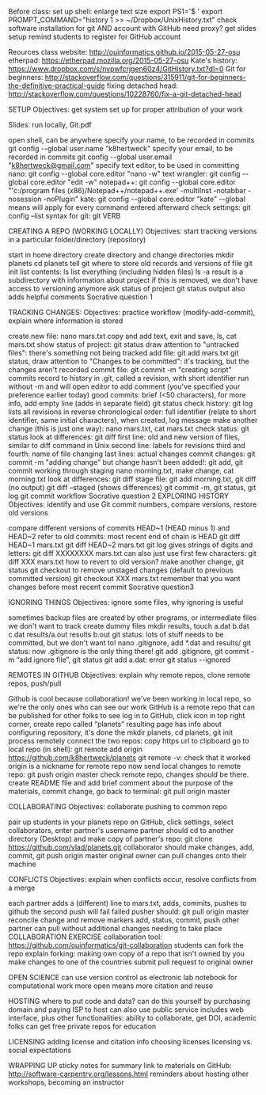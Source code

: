 Before class:
set up shell:
enlarge text size
export PS1='$ '
export PROMPT_COMMAND="history 1 >> ~/Dropbox/UnixHistory.txt"
check software installation for git AND account with GitHub
need proxy?
get slides setup
remind students to register for GitHub account

Reources
class website: http://ouinformatics.github.io/2015-05-27-osu 
etherpad: https://etherpad.mozilla.org/2015-05-27-osu
Kate's history: https://www.dropbox.com/s/nvpwfcrjgen60z4/GitHistory.txt?dl=0 
Git for beginners: http://stackoverflow.com/questions/315911/git-for-beginners-the-definitive-practical-guide 
fixing detached head: http://stackoverflow.com/questions/10228760/fix-a-git-detached-head 
	
SETUP
Objectives: get system set up for proper attribution of your work

Slides: run locally, Git.pdf

open shell, can be anywhere
specify your name, to be recorded in commits
git config --global user.name "k8hertweck"
specify your email, to be recorded in commits
git config --global user.email "k8hertweck@gmail.com"
specify text editor, to be used in committing
nano: git config --global core.editor "nano -w"
text wrangler: git config --global core.editor "edit -w"
notepad++: git config --global core.editor "'c:/program files (x86)/Notepad++/notepad++.exe' -multiInst -notabbar -nosession -noPlugin"
kate: git config --global core.editor "kate"
--global means will apply for every command entered afterward
check settings: git config –list
syntax for git: git VERB	

CREATING A REPO (WORKING LOCALLY)
Objectives: start tracking versions in a particular folder/directory (repository)

start in home directory
create directory and change directories
mkdir planets
cd planets
tell git where to store old records and versions of file
git init
list contents: ls
list everything (including hidden files)
ls -a
result is a subdirectory with information about project
if this is removed, we don't have access to versioning anymore
ask status of project
git status
output also adds helpful comments
Socrative question 1

TRACKING CHANGES: 
Objectives: practice workflow (modify-add-commit), explain where information is stored

create new file: nano mars.txt
copy and add text, exit and save, ls, cat mars.txt
show status of project: git status
draw attention to "untracked files": there's something not being tracked
add file: git add mars.txt
git status, draw attention to "Changes to be committed": it's tracking, but the changes aren't recorded
commit file: git commit -m "creating script"
commits record to history in .git, called a revision, with short identifier
run without -m and will open editor to add comment (you've specified your preference earlier today)
good commits: brief (<50 characters), for more info, add empty line (adds in separate field)
git status
check history: git log
lists all revisions in reverse chronological order: full identifier (relate to short identifier, same initial characters), when created, log message
make another change (this is just one way): nano mars.txt, cat mars.txt
check status: git status
look at differences: git diff
first line: old and new version of files, similar to diff command in Unix
second line: labels for revisions
third and fourth: name of file changing
last lines: actual changes
commit changes: git commit -m "adding change"
but change hasn't been added!: git add, git commit
working through staging
nano morning.txt, make change, cat morning.txt
look at differences: git diff
stage file: git add morning.txt, git diff (no output)
git diff –staged (shows differences)
git commit -m, git status, git log
git commit workflow
Socrative question 2
EXPLORING HISTORY
Objectives: identify and use Git commit numbers, compare versions, restore old versions

compare different versions of commits
HEAD~1 (HEAD minus 1) and HEAD~2 refer to old commits: most recent end of chain is HEAD
git diff HEAD~1 mars.txt
git diff HEAD~2 mars.txt
git log gives strings of digits and letters: git diff XXXXXXXX mars.txt
can also just use first few characters: git diff XXX mars.txt
how to revert to old version?
make another change, git status
git checkout to remove unstaged changes (default to previous committed version)
git checkout XXX mars.txt
remember that you want changes before most recent commit 
Socrative question3

IGNORING THINGS
Objectives: ignore some files, why ignoring is useful

sometimes backup files are created by other programs, or intermediate files we don't want to track
create dummy files 
mkdir results, touch a.dat b.dat c.dat results/a.out results b.out
git status: lots of stuff needs to be committed, but we don't want to!
nano .gitignore, add *.dat and results/
git status: now .gitignore is the only thing there!
git add .gitignore, git commit -m “add ignore file”, git status
git add a.dat: error
git status --ignored



REMOTES IN GITHUB
Objectives: explain why remote repos, clone remote repos, push/pull

Github is cool because collaboration!
we've been working in local repo, so we're the only ones who can see our work
GitHub is a remote repo that can be published for other folks to see
log in to GitHub, click icon in top right corner, create repo called “planets”
resulting page has info about configuring repository, it's done the mkdir planets, cd planets, git init process remotely
connect the two repos: copy https url to clipboard
go to local repo (in shell): git remote add origin https://github.com/k8hertweck/planets
git remote -v: check that it worked
origin is a nickname for remote repo
now send local changes to remote repo: git push origin master
check remote repo, changes should be there.
create README file and add brief comment about the purpose of the materials, commit change, go back to terminal: git pull origin master

COLLABORATING
Objectives: collaborate pushing to common repo

pair up students
in your planets repo on GitHub, click settings, select collaborators, enter partner's username
partner should cd to another directory (Desktop) and make copy of partner's repo: git clone https://github.com/vlad/planets.git
collaborator should make changes, add, commit, git push origin master
original owner can pull changes onto their machine

CONFLICTS
Objectives: explain when conflicts occur, resolve conflicts from a merge

each partner adds a (different) line to mars.txt, adds, commits, pushes to github
the second push will fail
failed pusher should: git pull origin master
reconcile change and remove markers
add, status, commit, push
other partner can pull without additional changes needing to take place
COLLABORATION EXERCISE
collaboration tool: https://github.com/ouinformatics/git-collaboration 
students can fork the repo 
explain forking: making own copy of a repo that isn't owned by you
make changes to one of the countries
submit pull request to original owner

OPEN SCIENCE
can use version control as electronic lab notebook for computational work
more open means more citation and reuse

HOSTING
where to put code and data?
can do this yourself by purchasing domain and paying ISP to host
can also use public service
includes web interface, plus other functionalities: ability to collaborate, get DOI, academic folks can get free private repos for education 

LICENSING
adding license and citation info
choosing licenses
licensing vs. social expectations

WRAPPING UP
sticky notes for summary
link to materials on GitHub: http://software-carpentry.org/lessons.html 
reminders about hosting other workshops, becoming an instructor
